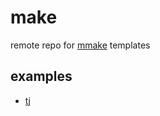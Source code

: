 # make
remote repo for [mmake](https://github.com/tj/mmake) templates

## examples
- [tj](https://github.com/tj/make)
